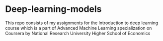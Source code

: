 # Deep-learning-models

This repo consists of my assignments for the Introduction to deep learning course which is a part of Advanced Machine Learning specialization on Coursera by National Research University Higher School of Economics
